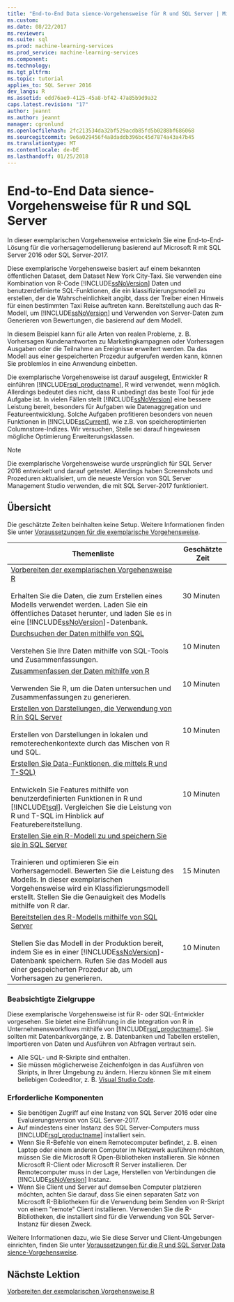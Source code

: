 ```yaml
---
title: "End-to-End Data sience-Vorgehensweise für R und SQL Server | Microsoft Docs"
ms.custom: 
ms.date: 08/22/2017
ms.reviewer: 
ms.suite: sql
ms.prod: machine-learning-services
ms.prod_service: machine-learning-services
ms.component: 
ms.technology: 
ms.tgt_pltfrm: 
ms.topic: tutorial
applies_to: SQL Server 2016
dev_langs: R
ms.assetid: edd76ae9-4125-45a8-bf42-47a85b9d9a32
caps.latest.revision: "17"
author: jeannt
ms.author: jeannt
manager: cgronlund
ms.openlocfilehash: 2fc213534da32bf529acdb85fd5b0288bf686068
ms.sourcegitcommit: 9e6a029456f4a8daddb396bc45d7874a43a47b45
ms.translationtype: MT
ms.contentlocale: de-DE
ms.lasthandoff: 01/25/2018
---
```

# <a name="end-to-end-data-science-walkthrough-for-r-and-sql-server"></a>End-to-End Data sience-Vorgehensweise für R und SQL Server

In dieser exemplarischen Vorgehensweise entwickeln Sie eine End-to-End-Lösung für die vorhersagemodellierung basierend auf Microsoft R mit SQL Server 2016 oder SQL Server-2017.

Diese exemplarische Vorgehensweise basiert auf einem bekannten öffentlichen Dataset, dem Dataset New York City-Taxi. Sie verwenden eine Kombination von R-Code [!INCLUDE[ssNoVersion](../../includes/ssnoversion-md.md)] Daten und benutzerdefinierte SQL-Funktionen, die ein klassifizierungsmodell zu erstellen, der die Wahrscheinlichkeit angibt, dass der Treiber einen Hinweis für einen bestimmten Taxi Reise auftreten kann. Bereitstellung auch das R-Modell, um [!INCLUDE[ssNoVersion](../../includes/ssnoversion-md.md)] und Verwenden von Server-Daten zum Generieren von Bewertungen, die basierend auf dem Modell.

In diesem Beispiel kann für alle Arten von realen Probleme, z. B. Vorhersagen Kundenantworten zu Marketingkampagnen oder Vorhersagen Ausgaben oder die Teilnahme an Ereignisse erweitert werden. Da das Modell aus einer gespeicherten Prozedur aufgerufen werden kann, können Sie problemlos in eine Anwendung einbetten.

Die exemplarische Vorgehensweise ist darauf ausgelegt, Entwickler R einführen [!INCLUDE[rsql_productname](../../includes/rsql-productname-md.md)], R wird verwendet, wenn möglich. Allerdings bedeutet dies nicht, dass R unbedingt das beste Tool für jede Aufgabe ist. In vielen Fällen stellt [!INCLUDE[ssNoVersion](../../includes/ssnoversion-md.md)] eine bessere Leistung bereit, besonders für Aufgaben wie Datenaggregation und Featureentwicklung.  Solche Aufgaben profitieren besonders von neuen Funktionen in [!INCLUDE[ssCurrent](../../includes/sscurrent-md.md)], wie z.B. von speicheroptimierten Columnstore-Indizes. Wir versuchen, Stelle sei darauf hingewiesen mögliche Optimierung Erweiterungsklassen.

> [!NOTE]
> Die exemplarische Vorgehensweise wurde ursprünglich für SQL Server 2016 entwickelt und darauf getestet. Allerdings haben Screenshots und Prozeduren aktualisiert, um die neueste Version von SQL Server Management Studio verwenden, die mit SQL Server-2017 funktioniert.

## <a name="overview"></a>Übersicht

Die geschätzte Zeiten beinhalten keine Setup. Weitere Informationen finden Sie unter [Voraussetzungen für die exemplarische Vorgehensweise](../tutorials/walkthrough-prerequisites-for-data-science-walkthroughs.md).

|Themenliste|Geschätzte Zeit|
|-|------------------------------|
|[Vorbereiten der exemplarischen Vorgehensweise R](../tutorials/walkthrough-prepare-the-data.md) <br /><br />Erhalten Sie die Daten, die zum Erstellen eines Modells verwendet werden. Laden Sie ein öffentliches Dataset herunter, und laden Sie es in eine [!INCLUDE[ssNoVersion](../../includes/ssnoversion-md.md)]-Datenbank.|30 Minuten|
|[Durchsuchen der Daten mithilfe von SQL](../tutorials/walkthrough-view-and-explore-the-data.md) <br /><br />Verstehen Sie Ihre Daten mithilfe von SQL-Tools und Zusammenfassungen.|10 Minuten|
|[Zusammenfassen der Daten mithilfe von R](../tutorials/walkthrough-view-and-summarize-data-using-r.md) <br /><br />Verwenden Sie R, um die Daten untersuchen und Zusammenfassungen zu generieren.|10 Minuten|
|[Erstellen von Darstellungen, die Verwendung von R in SQL Server](../tutorials/walkthrough-create-graphs-and-plots-using-r.md) <br /><br />Erstellen von Darstellungen in lokalen und remoterechenkontexte durch das Mischen von R und SQL.|10 Minuten|
|[Erstellen Sie Data-Funktionen, die mittels R und T-SQL)](../tutorials/walkthrough-create-data-features.md) <br /><br />Entwickeln Sie Features mithilfe von benutzerdefinierten Funktionen in R und [!INCLUDE[tsql](../../includes/tsql-md.md)]. Vergleichen Sie die Leistung von R und T-SQL im Hinblick auf Featurebereitstellung. |10 Minuten|
|[Erstellen Sie ein R-Modell zu und speichern Sie sie in SQL Server](../tutorials/walkthrough-build-and-save-the-model.md) <br /><br />Trainieren und optimieren Sie ein Vorhersagemodell. Bewerten Sie die Leistung des Modells. In dieser exemplarischen Vorgehensweise wird ein Klassifizierungsmodell erstellt. Stellen Sie die Genauigkeit des Modells mithilfe von R dar.|15 Minuten|
|[Bereitstellen des R-Modells mithilfe von SQL Server](../tutorials/walkthrough-deploy-and-use-the-model.md) <br /><br />Stellen Sie das Modell in der Produktion bereit, indem Sie es in einer [!INCLUDE[ssNoVersion](../../includes/ssnoversion-md.md)]-Datenbank speichern. Rufen Sie das Modell aus einer gespeicherten Prozedur ab, um Vorhersagen zu generieren.|10 Minuten|

### <a name="intended-audience"></a>Beabsichtigte Zielgruppe

Diese exemplarische Vorgehensweise ist für R- oder SQL-Entwickler vorgesehen. Sie bietet eine Einführung in die Integration von R in Unternehmensworkflows mithilfe von [!INCLUDE[rsql_productname](../../includes/rsql-productname-md.md)].  Sie sollten mit Datenbankvorgänge, z. B. Datenbanken und Tabellen erstellen, Importieren von Daten und Ausführen von Abfragen vertraut sein.

+ Alle SQL- und R-Skripte sind enthalten.
+ Sie müssen möglicherweise Zeichenfolgen in das Ausführen von Skripts, in Ihrer Umgebung zu ändern. Hierzu können Sie mit einem beliebigen Codeeditor, z. B. [Visual Studio Code](https://code.visualstudio.com/Download).

### <a name="prerequisites"></a>Erforderliche Komponenten

+ Sie benötigen Zugriff auf eine Instanz von SQL Server 2016 oder eine Evaluierungsversion von SQL Server-2017.
+ Auf mindestens einer Instanz des SQL Server-Computers muss [!INCLUDE[rsql_productname](../../includes/rsql-productname-md.md)] installiert sein.
+ Wenn Sie R-Befehle von einem Remotecomputer befindet, z. B. einen Laptop oder einem anderen Computer im Netzwerk ausführen möchten, müssen Sie die Microsoft R Open-Bibliotheken installieren. Sie können Microsoft R-Client oder Microsoft R Server installieren. Der Remotecomputer muss in der Lage, Herstellen von Verbindungen die [!INCLUDE[ssNoVersion](../../includes/ssnoversion-md.md)] Instanz.
+ Wenn Sie Client und Server auf demselben Computer platzieren möchten, achten Sie darauf, dass Sie einen separaten Satz von Microsoft R-Bibliotheken für die Verwendung beim Senden von R-Skript von einem "remote" Client installieren. Verwenden Sie die R-Bibliotheken, die installiert sind für die Verwendung von SQL Server-Instanz für diesen Zweck.

Weitere Informationen dazu, wie Sie diese Server und Client-Umgebungen einrichten, finden Sie unter [Voraussetzungen für die R und SQL Server Data sience-Vorgehensweise](../tutorials/walkthrough-prerequisites-for-data-science-walkthroughs.md).

## <a name="next-lesson"></a>Nächste Lektion

[Vorbereiten der exemplarischen Vorgehensweise R](../tutorials/walkthrough-prepare-the-data.md)
